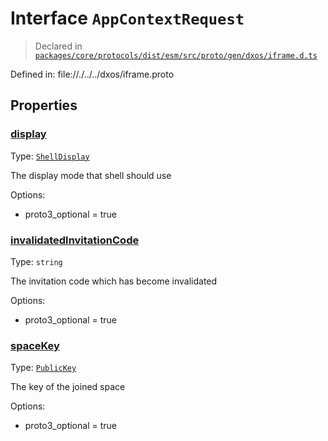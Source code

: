 # Interface `AppContextRequest`
> Declared in [`packages/core/protocols/dist/esm/src/proto/gen/dxos/iframe.d.ts`]()

Defined in:
   file://./../../dxos/iframe.proto

## Properties
### [display]()
Type: <code>[ShellDisplay](/api/@dxos/react-client/enums#ShellDisplay)</code>

The display mode that shell should use

Options:
  - proto3_optional = true

### [invalidatedInvitationCode]()
Type: <code>string</code>

The invitation code which has become invalidated

Options:
  - proto3_optional = true

### [spaceKey]()
Type: <code>[PublicKey](/api/@dxos/react-client/classes/PublicKey)</code>

The key of the joined space

Options:
  - proto3_optional = true
